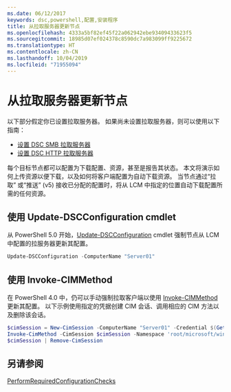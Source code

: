 ```yaml
---
ms.date: 06/12/2017
keywords: dsc,powershell,配置,安装程序
title: 从拉取服务器更新节点
ms.openlocfilehash: 4333a5bf82ef45f22a062942ebe93409433623f5
ms.sourcegitcommit: 18985d07ef024378c8590dc7a983099ff9225672
ms.translationtype: HT
ms.contentlocale: zh-CN
ms.lasthandoff: 10/04/2019
ms.locfileid: "71955094"
---
```

# <a name="update-nodes-from-a-pull-server"></a>从拉取服务器更新节点

以下部分假定你已设置拉取服务器。 如果尚未设置拉取服务器，则可以使用以下指南：

- [设置 DSC SMB 拉取服务器](pullServerSmb.md)
- [设置 DSC HTTP 拉取服务器](pullServer.md)

每个目标节点都可以配置为下载配置、资源，甚至是报告其状态。 本文将演示如何上传资源以便下载，以及如何将客户端配置为自动下载资源。 当节点通过“拉取”  或“推送”  (v5) 接收已分配的配置时，将从 LCM 中指定的位置自动下载配置所需的任何资源。

## <a name="using-the-update-dscconfiguration-cmdlet"></a>使用 Update-DSCConfiguration cmdlet

从 PowerShell 5.0 开始，[Update-DSCConfiguration](/powershell/module/psdesiredstateconfiguration/update-dscconfiguration) cmdlet 强制节点从 LCM 中配置的拉服务器更新其配置。

```powershell
Update-DSCConfiguration -ComputerName "Server01"
```

## <a name="using-invoke-cimmethod"></a>使用 Invoke-CIMMethod

在 PowerShell 4.0 中，仍可以手动强制拉取客户端以使用 [Invoke-CIMMethod](/powershell/module/cimcmdlets/invoke-cimmethod) 更新其配置。 以下示例使用指定的凭据创建 CIM 会话、调用相应的 CIM 方法以及删除该会话。

```powershell
$cimSession = New-CimSession -ComputerName "Server01" -Credential $(Get-Credential)
Invoke-CimMethod -CimSession $cimSession -Namespace 'root/microsoft/windows/desiredstateconfiguration' -Class 'MSFT_DscLocalConfigurationManager' -MethodName 'PerformRequiredConfigurationChecks' -Arguments @{ 'Flags' = [uint32]1 } -Verbose
$cimSession | Remove-CimSession
```

## <a name="see-also"></a>另请参阅

[PerformRequiredConfigurationChecks](/powershell/dsc/msft-dsclocalconfigurationmanager-performrequiredconfigurationchecks)
